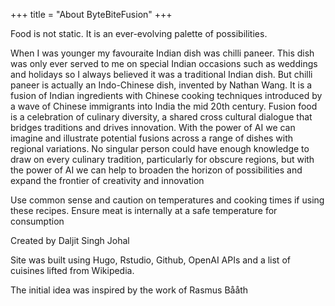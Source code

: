 +++
title = "About ByteBiteFusion"
+++

Food is not static. It is an ever-evolving palette of possibilities. 

When I was younger my favouraite Indian dish was chilli paneer. This dish was only ever served to me on special Indian occasions such as weddings and holidays so I always believed it was a traditional Indian dish. But chilli paneer is actually an Indo-Chinese dish, invented by Nathan Wang. It is a fusion of Indian ingredients with Chinese cooking techniques introduced by a wave of Chinese immigrants into India the mid 20th century. Fusion food is a celebration of culinary diversity, a shared cross cultural dialogue that bridges traditions and drives innovation. With the power of AI we can imagine and illustrate potential fusions across a range of dishes with regional variations. No singular person could have enough knowledge to draw on every culinary tradition, particularly for obscure regions, but with the power of AI we can help to broaden the horizon of possibilities and expand the frontier of creativity and innovation

Use common sense and caution on temperatures and cooking times if using these recipes. Ensure meat is internally at a safe temperature for consumption

Created by Daljit Singh Johal

Site was built using Hugo, Rstudio, Github, OpenAI APIs and a list of cuisines lifted from Wikipedia.

The initial idea was inspired by the work of Rasmus Bååth
